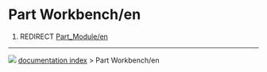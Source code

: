 # Part Workbench/en
1.  REDIRECT [Part_Module/en](Part_Module/en.md)



---
![](images/Right_arrow.png) [documentation index](../README.md) > Part Workbench/en
